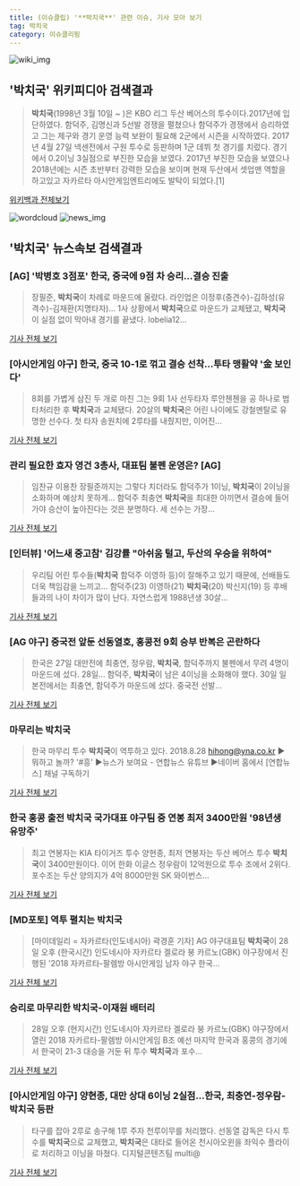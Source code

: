 ```yaml
---
title: (이슈클립) '**박치국**' 관련 이슈, 기사 모아 보기
tag: 박치국
category: 이슈클리핑
---
```

![wiki_img](https://user-images.githubusercontent.com/42597476/44503234-41136a80-a6d0-11e8-9071-6fc6418eafe4.png)
## **'**박치국**'** 위키피디아 검색결과
>**박치국**(1998년 3월 10일 ~ )은 KBO 리그 두산 베어스의 투수이다.2017년에 입단하였다. 함덕주, 김명신과 5선발 경쟁을 펼쳤으나 함덕주가 경쟁에서 승리하였고 그는 제구와 경기 운영 능력 보완이 필요해 2군에서 시즌을 시작하였다. 2017년 4월 27일 넥센전에서 구원 투수로 등판하며 1군 데뷔 첫 경기를 치렀다. 경기에서 0.2이닝 3실점으로 부진한 모습을 보였다. 2017년 부진한 모습을 보였으나 2018년에는 시즌 초반부터 강력한 모습을 보이며 현재 두산에서 셋업맨 역할을 하고있고 자카르타 아시안게임엔트리에도 발탁이 되었다.[1]

<a href="https://ko.wikipedia.org/wiki/박치국" target="_blank">위키백과 전체보기</a>

![wordcloud](https://s3.ap-northeast-2.amazonaws.com/lyrics101-wordcloud/2018-08-31-1535710366.png)
![news_img](https://user-images.githubusercontent.com/42597476/44507050-1206f400-a6e4-11e8-8d98-7ffbfebb353f.png)
## **'**박치국**'** 뉴스속보 검색결과
### [AG] '박병호 3점포' 한국, 중국에 9점 차 승리…결승 진출

>장필준, **박치국**이 차례로 마운드에 올랐다.  라인업은 이정후(중견수)-김하성(유격수)-김재환(지명타자)... 1사 상황에서 **박치국**으로 마운드가 교체됐고, **박치국**이 실점 없이 막아내 경기를 끝냈다. lobelia12...

<a href="http://www.xportsnews.com/?ac=article_view&entry_id=1014066" target="_blank">기사 전체 보기</a>

### [아시안게임 야구] 한국, 중국 10-1로 꺾고 결승 선착...투타 맹활약 '金 보인다'

>8회를 가볍게 삼진 두 개로 마친 그는 9회 1사 선두타자 루안첸첸을 공 하나로 범타처리한 후 **박치국**과 교체됐다. 20살의 **박치국**은 어린 나이에도 강철멘탈로 유명한 선수다. 첫 타자 송원치에 2루타를 내줬지만, 이어진...

<a href="http://www.slist.kr/news/articleView.html?idxno=44206" target="_blank">기사 전체 보기</a>

### 관리 필요한 효자 영건 3총사, 대표팀 불펜 운영은? [AG]

>임찬규 이용찬 장필준까지는 그렇다 치더라도 함덕주가 1이닝, **박치국**이 2이닝을 소화하며 예상치 못하게... 함덕주 최충연 **박치국**을 최대한 아끼면서 결승에 들어가야 승산이 높아진다는 것은 분명하다. 세 선수는 가장...

<a href="http://www.osen.co.kr/article/G1110978944" target="_blank">기사 전체 보기</a>

### [인터뷰] '어느새 중고참' 김강률 "아쉬움 털고, 두산의 우승을 위하여"

>우리팀 어린 투수들(**박치국** 함덕주 이영하 등)이 잘해주고 있기 때문에, 선배들도 더욱 책임감을 느끼고... 함덕주(23) 이영하(21) **박치국**(20) 박신지(19) 등 후배들과의 나이 차이가 많이 난다. 자연스럽게 1988년생 30살...

<a href="http://sports.chosun.com/news/ntype.htm?id=201808310100285360021690&servicedate=20180830" target="_blank">기사 전체 보기</a>

### [AG 야구] 중국전 앞둔 선동열호, 홍콩전 9회 승부 반복은 곤란하다

>한국은 27일 대만전에 최충연, 정우람, **박치국**, 함덕주까지 불펜에서 무려 4명이 마운드에 섰다. 28일... 함덕주, **박치국**이 남은 4이닝을 소화해야 했다. 30일 일본전에서는 최충연, 함덕주가 마운드에 섰다. 중국전 선발...

<a href="http://sports.hankooki.com/lpage/baseball/201808/sp2018083106004357360.htm" target="_blank">기사 전체 보기</a>

### 마무리는 **박치국**

>한국 마무리 투수 **박치국**이 역투하고 있다. 2018.8.28 hihong@yna.co.kr ▶뭐하고 놀까? '#흥' ▶뉴스가 보여요 - 연합뉴스 유튜브 ▶네이버 홈에서 [연합뉴스] 채널 구독하기

<a href="http://app.yonhapnews.co.kr/YNA/Basic/SNS/r.aspx?c=PYH20180828233300013&did=1196m" target="_blank">기사 전체 보기</a>

### 한국 홍콩 출전 **박치국** 국가대표 야구팀 중 연봉 최저 3400만원 '98년생 유망주'

>최고 연봉자는 KIA 타이거즈 투수 양현종, 최저 연봉자는 두산 베어스 투수 **박치국**이 3400만원이다. 이어 한화 이글스 정우람이 12억원으로 투수 조에서 2위다. 포수조는 두산 양의지가 4억 8000만원 SK 와이번스...

<a href="http://daily.hankooki.com/lpage/sports/201808/dh20180828165443139210.htm" target="_blank">기사 전체 보기</a>

### [MD포토] 역투 펼치는 **박치국**

>[마이데일리 = 자카르타(인도네시아) 곽경훈 기자] AG 야구대표팀 **박치국**이 28일 오후 (한국시간) 인도네시아 자카르타 겔로라 붕 카르노(GBK) 야구장에서 진행된 '2018 자카르타-팔렘방 아시안게임 남자 야구 한국...

<a href="http://www.mydaily.co.kr/new_yk/html/read.php?newsid=201808281635317091&ext=na" target="_blank">기사 전체 보기</a>

### 승리로 마무리한 **박치국**-이재원 배터리

>28일 오후 (현지시간) 인도네시아 자카르타 겔로라 붕 카르노(GBK) 야구장에서 열린 2018 자카르타-팔렘방 아시안게임 B조 예선 마지막 한국과 홍콩의 경기에서 한국이 21-3 대승을 거둔 뒤 투수 **박치국**과 포수...

<a href="http://app.yonhapnews.co.kr/YNA/Basic/SNS/r.aspx?c=PYH20180828234100013&did=1196m" target="_blank">기사 전체 보기</a>

### [아시안게임 야구] 양현종, 대만 상대 6이닝 2실점…한국, 최충연-정우람-**박치국** 등판

>타구를 잡아 2루로 송구해 1루 주자 천루이무를 처리했다. 선동열 감독은 다시 투수를 **박치국**으로 교체했고, **박치국**은 대타로 들어온 천시아오윈을 좌익수 플라이로 처리하고 이닝을 마쳤다.     디지털콘텐츠팀 multi@

<a href="http://news20.busan.com/controller/newsController.jsp?newsId=20180826000216" target="_blank">기사 전체 보기</a>


